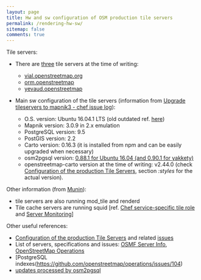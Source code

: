 ```yaml
---
layout: page
title: Hw and sw configuration of OSM production tile servers
permalink: /rendering-hw-sw/
sitemap: false
comments: true
---
```


Tile servers:

* There are [three](http://munin.openstreetmap.org/) tile servers at the time of writing:

  * [vial.openstreetmap.org](https://hardware.openstreetmap.org/servers/vial.openstreetmap.org/)
  * [orm.openstreetmap](https://hardware.openstreetmap.org/servers/orm.openstreetmap.org/)
  * [yevaud.openstreetmap](https://hardware.openstreetmap.org/servers/yevaud.openstreetmap.org/)

* Main sw configuration of the tile servers (information from [Upgrade tileservers to mapnik3 - chef issue log](https://github.com/openstreetmap/chef/issues/39)):

  * O.S. version: Ubuntu 16.04.1 LTS (old outdated ref. [here](https://github.com/openstreetmap/operations/issues/104))
  * Mapnik version: 3.0.9 in 2.x emulation
  * PostgreSQL version: 9.5
  * PostGIS version: 2.2
  * Carto version: 0.16.3 (it is installed from npm and can be easily upgraded when necessary)
  * osm2pgsql version: [0.88.1 for Ubuntu 16.04 (and 0.90.1 for yakkety)](https://github.com/gravitystorm/openstreetmap-carto/issues/657#issuecomment-247884068)
  * openstreetmap-carto version at the time of writing: v2.44.0 (check [Configuration of the production Tile Servers](https://github.com/openstreetmap/chef/blob/master/roles/tile.rb), section *:styles* for the actual version).

Other information (from [Munin](http://munin.openstreetmap.org/)):

* tile servers are also running mod_tile and renderd
* Tile cache servers are running squid [ref. [Chef service-specific tile role](https://github.com/openstreetmap/chef/blob/master/roles/tilecache.rb) and [Server Monitoring](http://munin.openstreetmap.org/)]

Other useful references:

* [Configuration of the production Tile Servers](https://github.com/openstreetmap/chef/blob/master/roles/tile.rb) and related [issues](https://github.com/openstreetmap/chef/issues)
* List of servers, specifications and issues: [OSMF Server Info](https://hardware.openstreetmap.org/), [OpenStreetMap Operations](https://github.com/openstreetmap/operations)
* [PostgreSQL indexes(https://github.com/openstreetmap/operations/issues/104)
* [updates processed by osm2pgsql](https://github.com/openstreetmap/chef/blob/master/cookbooks/tile/templates/default/replicate.erb)